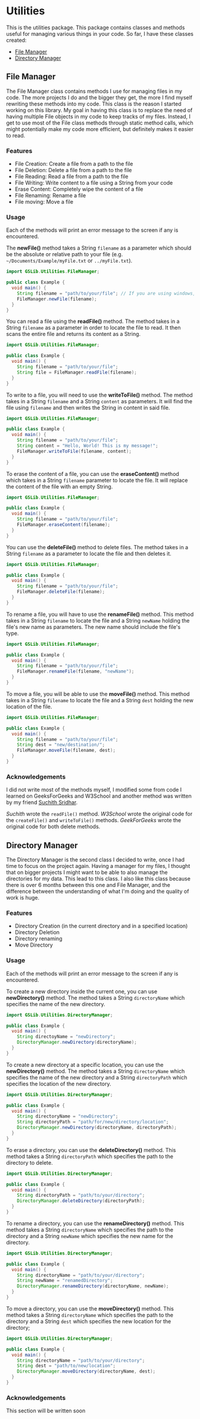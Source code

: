 # Utilities

This is the utilities package. This package contains classes and methods useful
for managing various things in your code. So far, I have these classes created:

- [File Manager](#file-manager)
- [Directory Manager](#directory-manager)

## File Manager

The File Manager class contains methods I use for managing files in my code.
The more projects I do and the bigger they get, the more I find myself
rewriting these methods into my code. This class is the reason I started
working on this library. My goal in having this class is to replace the need
of having multiple File objects in my code to keep tracks of my files. Instead,
I get to use most of the File class methods through static method calls, which
might potentially make my code more efficient, but definitely makes it easier
to read.

### Features

- File Creation: Create a file from a path to the file
- File Deletion: Delete a file from a path to the file
- File Reading: Read a file from a path to the file
- File Writing: Write content to a file using a String from your code
- Erase Content: Completely wipe the content of a file
- File Renaming: Rename a file
- File moving: Move a file

### Usage

Each of the methods will print an error message to the screen if any is
encountered.

The **newFile()** method takes a String `filename` as a parameter which should be
the absolute or relative path to your file (e.g.
`~/Documents/Example/myFile.txt` or `../myFile.txt`).

```java
import GSLib.Utilities.FileManager;

public class Example {
  void main() {
    String filename = "path/to/your/file"; // If you are using windows, replace / with \\
    FileManager.newFile(filename);
  }
}
```

You can read a file using the **readFile()** method. The method takes in a
String `filename` as a parameter in order to locate the file to read. It then
scans the entire file and returns its content as a String.

```java
import GSLib.Utilities.FileManager;

public class Example {
  void main() {
    String filename = "path/to/your/file";
    String file = FileManager.readFile(filename);
  }
}
```

To write to a file, you will need to use the **writeToFile()** method. The
method takes in a String `filename` and a String `content` as parameters. It
will find the file using `filename` and then writes the String in content in said
file.

```java
import GSLib.Utilities.FileManager;

public class Example {
  void main() {
    String filename = "path/to/your/file";
    String content = "Hello, World! This is my message!";
    FileManager.writeToFile(filename, content);
  }
}
```

To erase the content of a file, you can use the **eraseContent()** method which
takes in a String `filename` parameter to locate the file. It will replace the
content of the file with an empty String.

```java
import GSLib.Utilities.FileManager;

public class Example {
  void main() {
    String filename = "path/to/your/file";
    FileManager.eraseContent(filename);
  }
}
```

You can use the **deleteFile()** method to delete files. The method takes in a
String `filename` as a parameter to locate the file and then deletes it.

```java
import GSLib.Utilities.FileManager;

public class Example {
  void main() {
    String filename = "path/to/your/file";
    FileManager.deleteFile(filename);
  }
}
```

To rename a file, you will have to use the **renameFile()** method. This method
takes in a String `filename` to locate the file and a String `newName` holding
the file's new name as parameters. The new name should include the file's type.

```java
import GSLib.Utilities.FileManager;

public class Example {
  void main() {
    String filename = "path/to/your/file";
    FileManager.renameFile(filename, "newName");
  }
}
```

To move a file, you will be able to use the **moveFile()** method. This method
takes in a String `filename` to locate the file and a String `dest` holding the
new location of the file.

```java
import GSLib.Utilities.FileManager;

public class Example {
  void main() {
    String filename = "path/to/your/file";
    String dest = "new/destination/";
    FileManager.moveFile(filename, dest);
  }
}
```

### Acknowledgements

I did not write most of the methods myself, I modified some from code I learned
on GeeksForGeeks and W3School and another method was written by my friend
[Suchith Sridhar](https://github.com/SuchithSridhar).

_Suchith_ wrote the `readFile()` method.
_W3School_ wrote the original code for the `createFile()` and `writeToFile()` methods.
_GeekForGeeks_ wrote the original code for both delete methods.

## Directory Manager

The Directory Manager is the second class I decided to write, once I had time
to focus on the project again. Having a manager for my files, I thought that on
bigger projects I might want to be able to also manage the directories for my
data. This lead to this class. I also like this class because there is over
6 months between this one and File Manager, and the difference between the
understanding of what I'm doing and the quality of work is huge.

### Features

- Directory Creation (in the current directory and in a specified location)
- Directory Deletion
- Directory renaming
- Move Directory

### Usage

Each of the methods will print an error message to the screen if any is
encountered.

To create a new directory inside the current one, you can use **newDirectory()**
method. The method takes a String `directoryName` which specifies the name of the
new directory.

```java
import GSLib.Utilities.DirectoryManager;

public class Example {
  void main() {
    String directoyName = "newDirectory";
    DirectoryManager.newDirectory(directoryName);
  }
}
```

To create a new directory at a specific location, you can use the **newDirectory()**
method. The method takes a String `directoryName` which specifies the name of the
new directory and a String `directoryPath` which specifies the location of the new
directory.

```java
import GSLib.Utilities.DirectoryManager;

public class Example {
  void main() {
    String directoryName = "newDirectory";
    String directoryPath = "path/for/new/directory/location";
    DirectoryManager.newDirectory(directoryName, directoryPath);
  }
}
```

To erase a directory, you can use the **deleteDirectory()** method. This method
takes a String `directoryPath` which specifies the path to the directory to
delete.

```java
import GSLib.Utilities.DirectoryManager;

public class Example {
  void main() {
    String directoryPath = "path/to/your/directory";
    DirectoryManager.deleteDirectory(directoryPath);
  }
}
```

To rename a directory, you can use the **renameDirectory()** method. This method
takes a String `directoryName` which specifies the path to the directory and a
String `newName` which specifies the new name for the directory.

```java
import GSLib.Utilities.DirectoryManager;

public class Example {
  void main() {
    String directoryName = "path/to/your/directory";
    String newName = "renamedDirectory";
    DirectoryManager.renameDirectory(directoryName, newName);
  }
}
```

To move a directory, you can use the **moveDirectory()** method. This method
takes a String `directoryName` which specifies the path to the directory and a
String `dest` which specifies the new location for the directory;

```java
import GSLib.Utilities.DirectoryManager;

public class Example {
  void main() {
    String directoryName = "path/to/your/directory";
    String dest = "path/to/new/location";
    DirectoryManager.moveDirectory(directoryName, dest);
  }
}
```

### Acknowledgements

This section will be written soon
